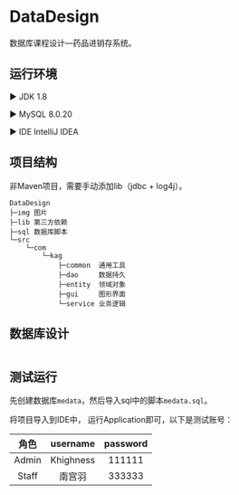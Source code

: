 # DataDesign
数据库课程设计—药品进销存系统。



## 运行环境

▶ JDK 1.8

▶ MySQL 8.0.20

▶ IDE IntelliJ IDEA



## 项目结构

非Maven项目，需要手动添加lib（jdbc + log4j）。

```
DataDesign
├─img 图片
├─lib 第三方依赖
├─sql 数据库脚本
└─src
    └─com
        └─kag
            ├─common  通用工具
            ├─dao     数据持久
            ├─entity  领域对象
            ├─gui     图形界面
            └─service 业务逻辑  
```



## 数据库设计

<p align="center">
<img src="./sql/SQL一览.png" alt="">
</p>



## 测试运行

先创建数据库`medata`，然后导入sql中的脚本`medata.sql`。

将项目导入到IDE中， 运行Application即可，以下是测试账号：

|   角色   | username  | password |
| :------: | :-------: | :------: |
|  Admin  | Khighness |  111111  |
| Staff |  南宫羽   |  333333  |

<p align="center">
<img src="./sql/运行截图.png" alt="">
</p>



